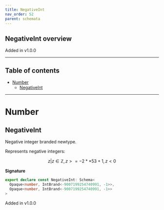 ```yaml
---
title: NegativeInt
nav_order: 52
parent: schemata
---
```


## NegativeInt overview

Added in v1.0.0

---

<h2 class="text-delta">Table of contents</h2>

- [Number](#number)
  - [NegativeInt](#negativeint)

---

# Number

## NegativeInt

Negative integer branded newtype.

Represents negative integers:

```math
 { z | z ∈ ℤ, z >= -2 ** 53 + 1, z < 0 }
```

**Signature**

```ts
export declare const NegativeInt: Schema<
  Opaque<number, IntBrand<-9007199254740991, -1>>,
  Opaque<number, IntBrand<-9007199254740991, -1>>
>
```

Added in v1.0.0
